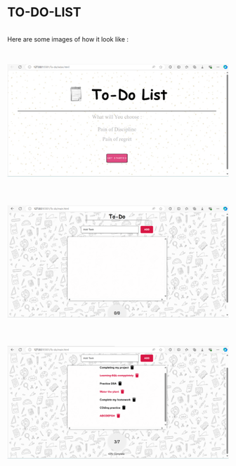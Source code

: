# TO-DO-LIST
<br>
Here are some images of  how it look like :
<br><br><br>

![image](./To-do/assets/Screenshot%20(33).png)

 
<br><br>

![image](./To-do/assets/Screenshot%20(34).png)

<br><br>

![image](./To-do/assets/Screenshot%20(35).png)
